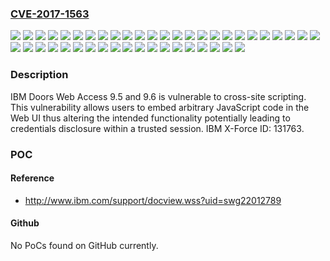 ### [CVE-2017-1563](https://cve.mitre.org/cgi-bin/cvename.cgi?name=CVE-2017-1563)
![](https://img.shields.io/static/v1?label=Product&message=Rational%20DOORS&color=blue)
![](https://img.shields.io/static/v1?label=Version&message=9.5%20&color=brightgreen)
![](https://img.shields.io/static/v1?label=Version&message=9.5.0.1%20&color=brightgreen)
![](https://img.shields.io/static/v1?label=Version&message=9.5.0.2%20&color=brightgreen)
![](https://img.shields.io/static/v1?label=Version&message=9.5.0.3%20&color=brightgreen)
![](https://img.shields.io/static/v1?label=Version&message=9.5.0.4%20&color=brightgreen)
![](https://img.shields.io/static/v1?label=Version&message=9.5.0.5%20&color=brightgreen)
![](https://img.shields.io/static/v1?label=Version&message=9.5.0.6%20&color=brightgreen)
![](https://img.shields.io/static/v1?label=Version&message=9.5.0.7%20&color=brightgreen)
![](https://img.shields.io/static/v1?label=Version&message=9.5.1%20&color=brightgreen)
![](https://img.shields.io/static/v1?label=Version&message=9.5.1.1%20&color=brightgreen)
![](https://img.shields.io/static/v1?label=Version&message=9.5.1.2%20&color=brightgreen)
![](https://img.shields.io/static/v1?label=Version&message=9.5.1.3%20&color=brightgreen)
![](https://img.shields.io/static/v1?label=Version&message=9.5.1.4%20&color=brightgreen)
![](https://img.shields.io/static/v1?label=Version&message=9.5.1.5%20&color=brightgreen)
![](https://img.shields.io/static/v1?label=Version&message=9.5.1.6%20&color=brightgreen)
![](https://img.shields.io/static/v1?label=Version&message=9.5.1.7%20&color=brightgreen)
![](https://img.shields.io/static/v1?label=Version&message=9.5.1.8%20&color=brightgreen)
![](https://img.shields.io/static/v1?label=Version&message=9.5.2%20&color=brightgreen)
![](https://img.shields.io/static/v1?label=Version&message=9.5.2.1%20&color=brightgreen)
![](https://img.shields.io/static/v1?label=Version&message=9.5.2.2%20&color=brightgreen)
![](https://img.shields.io/static/v1?label=Version&message=9.5.2.3%20&color=brightgreen)
![](https://img.shields.io/static/v1?label=Version&message=9.5.2.4%20&color=brightgreen)
![](https://img.shields.io/static/v1?label=Version&message=9.5.2.5%20&color=brightgreen)
![](https://img.shields.io/static/v1?label=Version&message=9.5.2.6%20&color=brightgreen)
![](https://img.shields.io/static/v1?label=Version&message=9.5.2.7%20&color=brightgreen)
![](https://img.shields.io/static/v1?label=Version&message=9.6%20&color=brightgreen)
![](https://img.shields.io/static/v1?label=Version&message=9.6.0.1%20&color=brightgreen)
![](https://img.shields.io/static/v1?label=Version&message=9.6.0.2%20&color=brightgreen)
![](https://img.shields.io/static/v1?label=Version&message=9.6.0.3%20&color=brightgreen)
![](https://img.shields.io/static/v1?label=Version&message=9.6.0.4%20&color=brightgreen)
![](https://img.shields.io/static/v1?label=Version&message=9.6.0.5%20&color=brightgreen)
![](https://img.shields.io/static/v1?label=Version&message=9.6.0.6%20&color=brightgreen)
![](https://img.shields.io/static/v1?label=Version&message=9.6.1%20&color=brightgreen)
![](https://img.shields.io/static/v1?label=Version&message=9.6.1.1%20&color=brightgreen)
![](https://img.shields.io/static/v1?label=Version&message=9.6.1.2%20&color=brightgreen)
![](https://img.shields.io/static/v1?label=Version&message=9.6.1.3%20&color=brightgreen)
![](https://img.shields.io/static/v1?label=Version&message=9.6.1.4%20&color=brightgreen)
![](https://img.shields.io/static/v1?label=Version&message=9.6.1.5%20&color=brightgreen)
![](https://img.shields.io/static/v1?label=Version&message=9.6.1.6%20&color=brightgreen)
![](https://img.shields.io/static/v1?label=Version&message=9.6.1.7%20&color=brightgreen)
![](https://img.shields.io/static/v1?label=Version&message=9.6.1.8%20&color=brightgreen)
![](https://img.shields.io/static/v1?label=Version&message=9.6.1.9%20&color=brightgreen)
![](https://img.shields.io/static/v1?label=Vulnerability&message=Cross-Site%20Scripting&color=brightgreen)

### Description

IBM Doors Web Access 9.5 and 9.6 is vulnerable to cross-site scripting. This vulnerability allows users to embed arbitrary JavaScript code in the Web UI thus altering the intended functionality potentially leading to credentials disclosure within a trusted session. IBM X-Force ID: 131763.

### POC

#### Reference
- http://www.ibm.com/support/docview.wss?uid=swg22012789

#### Github
No PoCs found on GitHub currently.

